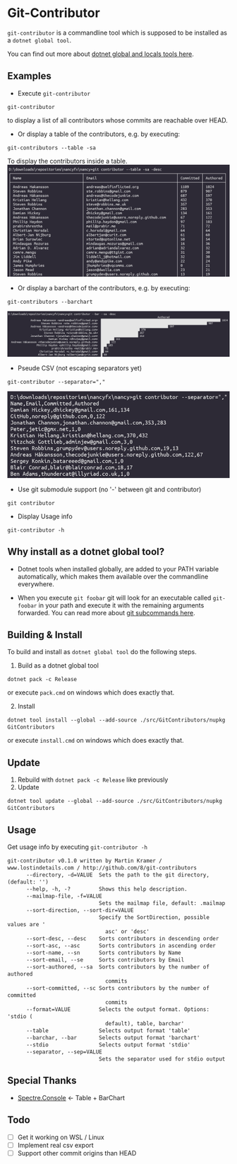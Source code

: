 # Git-Contributor

`git-contributor` is a commandline tool which is supposed to be installed as a `dotnet global tool`.

You can find out more about [dotnet global and locals tools here](https://docs.microsoft.com/en-us/dotnet/core/tools/global-tools).

## Examples
- Execute `git-contributor`
```
git-contributor
```
to display a list of all contributors whose commits are reachable over HEAD.

- Or display a table of the contributors, e.g. by executing:
```
git-contributors --table -sa
```
To display the contributors inside a table.
![table.png](./docs/screenshot-table.png)

- Or display a barchart of the contributors, e.g. by executing:
```
git-contributors --barchart
```
![barchart.png](./docs/screenshot-barchart.png)

- Pseude CSV (not escaping separators yet)
```
git-contributor --separator=","
```
![pseudo-csv](docs/screenshot-separator.png)

- Use git submodule support (no '-' between git and contributor)
```
git contributor
```

- Display Usage info
```
git-contributor -h
```

## Why install as a dotnet global tool?
- Dotnet tools when installed  globally, are added to your PATH variable automatically, which makes them available over the commandline everywhere.

- When you execute `git foobar` git will look for an executable called `git-foobar` in your path and execute it with the remaining arguments forwarded. You can read more about [git subcommands here](https://gitirc.eu/howto/new-command.html).

## Building & Install
To build and install as `dotnet global tool` do the following steps.

1. Build as a dotnet global tool
```
dotnet pack -c Release
```
or execute `pack.cmd` on windows which does exactly that.

2. Install
```
dotnet tool install --global --add-source ./src/GitContributors/nupkg GitContributors
```
or execute `install.cmd` on windows which does exactly that.

## Update
1. Rebuild with `dotnet pack -c Release` like previously
2. Update
```
dotnet tool update --global --add-source ./src/GitContributors/nupkg GitContributors
```

## Usage
Get usage info by executing `git-contributor -h`
```
git-contributor v0.1.0 written by Martin Kramer / www.lostindetails.com / http://github.com/8/git-contributors
      --directory, -d=VALUE  Sets the path to the git directory, (default: '')
      --help, -h, -?         Shows this help description.
      --mailmap-file, -f=VALUE
                             Sets the mailmap file, default: .mailmap
      --sort-direction, --sort-dir=VALUE
                             Specify the SortDirection, possible values are '
                               asc' or 'desc'
      --sort-desc, --desc    Sorts contributors in descending order
      --sort-asc, --asc      Sorts contributors in ascending order
      --sort-name, --sn      Sorts contributors by Name
      --sort-email, --se     Sorts contributors by Email
      --sort-authored, --sa  Sorts contributors by the number of authored
                               commits
      --sort-committed, --sc Sorts contributors by the number of committed
                               commits
      --format=VALUE         Selects the output format. Options: 'stdio (
                               default), table, barchar'
      --table                Selects output format 'table'
      --barchar, --bar       Selects output format 'barchart'
      --stdio                Selects output format 'stdio'
      --separator, --sep=VALUE
                             Sets the separator used for stdio output
```

## Special Thanks
- [Spectre.Console](https://spectreconsole.net) <- Table + BarChart

## Todo
- [ ] Get it working on WSL / Linux
- [ ] Implement real csv export
- [ ] Support other commit origins than HEAD